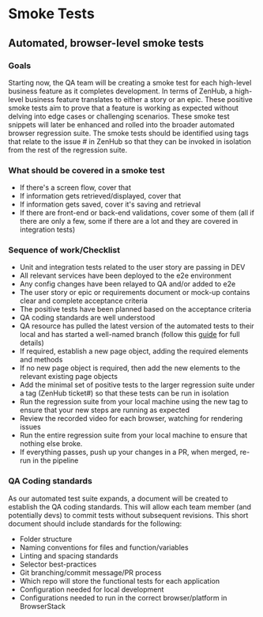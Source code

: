 # Smoke Tests

## Automated, browser-level smoke tests

### Goals

Starting now, the QA team will be creating a smoke test for each high-level business feature as it completes development. In terms of ZenHub, a high-level business feature translates to either a story or an epic. These positive smoke tests aim to prove that a feature is working as expected without delving into edge cases or challenging scenarios.
These smoke test snippets will later be enhanced and rolled into the broader automated browser regression suite. The smoke tests should be identified using tags that relate to the issue # in ZenHub so that they can be invoked in isolation from the rest of the regression suite.

### What should be covered in a smoke test

- If there's a screen flow, cover that
- If information gets retrieved/displayed, cover that
- If information gets saved, cover it's saving and retrieval
- If there are front-end or back-end validations, cover some of them (all if there are only a few, some if there are a lot and they are covered in integration tests)

### Sequence of work/Checklist

- Unit and integration tests related to the user story are passing in DEV
- All relevant services have been deployed to the e2e environment
- Any config changes have been relayed to QA and/or added to e2e
- The user story or epic or requirements document or mock-up contains clear and complete acceptance criteria
- The positive tests have been planned based on the acceptance criteria
- QA coding standards are well understood
- QA resource has pulled the latest version of the automated tests to their local and has started a well-named branch (follow this [guide](https://github.com/bcgov/entity/blob/master/docs/setup-forking-workflow.md) for full details)
- If required, establish a new page object, adding the required elements and methods
- If no new page object is required, then add the new elements to the relevant existing page objects
- Add the minimal set of positive tests to the larger regression suite under a tag (ZenHub ticket#) so that these tests can be run in isolation
- Run the regression suite from your  local machine using the new tag to ensure that your new steps are running as expected
- Review the recorded video for each browser, watching for rendering issues
- Run the entire regression suite from your local machine to ensure that nothing else broke.
- If everything passes, push up your changes in a PR, when merged, re-run in the pipeline

### QA Coding standards

As our automated test suite expands, a document will be created to establish the QA coding standards. This will allow each team member (and potentially devs) to commit tests without subsequent revisions. This short document should include standards for the following:

- Folder structure
- Naming conventions for files and function/variables
- Linting and spacing standards
- Selector best-practices
- Git branching/commit message/PR process
- Which repo will store the functional tests for each application
- Configuration needed for local development
- Configurations needed to run in the correct browser/platform in BrowserStack
